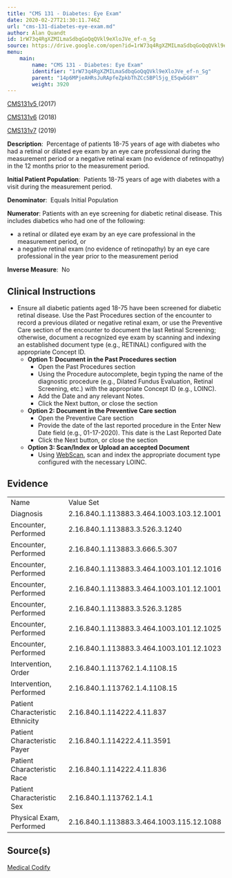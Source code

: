 ```yaml
---
title: "CMS 131 - Diabetes: Eye Exam"
date: 2020-02-27T21:30:11.746Z
url: "cms-131-diabetes-eye-exam.md"
author: Alan Quandt
id: 1rW73q4RgXZMILmaSdbqGoQqQVkl9eXloJVe_ef-n_Sg
source: https://drive.google.com/open?id=1rW73q4RgXZMILmaSdbqGoQqQVkl9eXloJVe_ef-n_Sg
menu:
    main:
        name: "CMS 131 - Diabetes: Eye Exam"
        identifier: "1rW73q4RgXZMILmaSdbqGoQqQVkl9eXloJVe_ef-n_Sg"
        parent: "14p6MPjeAHRsJuRApfeZpkbThZCc5BPl5jg_E5qwbG8Y"
        weight: 3920
---
```

[CMS131v5 ](https://medicalcodify.com/eh/?f=layoutnouser&func&module&tabmodule&name=RXDBmain&searchterm=CMS131&showresult=CMS131v5&showresulttype=Measure)(2017)

[CMS131v6](https://medicalcodify.com/eh/?f=layoutnouser&func&module&tabmodule&name=RXDBmain&searchterm=CMS131&showresult=CMS131v6&showresulttype=Measure) (2018)

[CMS131v7](https://medicalcodify.com/eh/?f=layoutnouser&func&module&tabmodule&name=RXDBmain&searchterm=CMS131&showresult=CMS131v7&showresulttype=Measure) (2019)



**Description**:  Percentage of patients 18-75 years of age with diabetes who had a retinal or dilated eye exam by an eye care professional during the measurement period or a negative retinal exam (no evidence of retinopathy) in the 12 months prior to the measurement period.

**Initial Patient Population**:  Patients 18-75 years of age with diabetes with a visit during the measurement period.

**Denominator**:  Equals Initial Population

**Numerator**: Patients with an eye screening for diabetic retinal disease. This includes diabetics who had one of the following:

* a retinal or dilated eye exam by an eye care professional in the measurement period, or 
* a negative retinal exam (no evidence of retinopathy) by an eye care professional in the year prior to the measurement period

**Inverse Measure**:  No

## Clinical Instructions

* Ensure all diabetic patients aged 18-75 have been screened for diabetic retinal disease. Use the Past Procedures section of the encounter to record a previous dilated or negative retinal exam, or use the Preventive Care section of the encounter to document the last Retinal Screening; otherwise, document a recognized eye exam by scanning and indexing an established document type (e.g., RETINAL) configured with the appropriate Concept ID.
    * <strong>Option 1: Document in the Past Procedures section</strong>
        * Open the Past Procedures section
        * Using the Procedure autocomplete, begin typing the name of the diagnostic procedure (e.g., Dilated Fundus Evaluation, Retinal Screening, etc.) with the appropriate Concept ID (e.g., LOINC).
        * Add the Date and any relevant Notes.
        * Click the Next button, or close the section
    * <strong>Option 2: Document in the Preventive Care section</strong>
        * Open the Preventive Care section
        * Provide the date of the last reported procedure in the Enter New Date field (e.g., 01-17-2020). This date is the Last Reported Date
        * Click the Next button, or close the section
    * <strong>Option 3: Scan/Index or Upload an accepted Document</strong> 
        * Using [WebScan](scanning-and-indexing.md), scan and index the appropriate document type configured with the necessary LOINC.

## Evidence

<table>
  <tr>
    <td>Name</td>
    <td>Value Set</td>
  </tr>
  <tr>
    <td>Diagnosis</td>
    <td>2.16.840.1.113883.3.464.1003.103.12.1001</td>
  </tr>
  <tr>
    <td>Encounter, Performed</td>
    <td>2.16.840.1.113883.3.526.3.1240</td>
  </tr>
  <tr>
    <td>Encounter, Performed</td>
    <td>2.16.840.1.113883.3.666.5.307</td>
  </tr>
  <tr>
    <td>Encounter, Performed</td>
    <td>2.16.840.1.113883.3.464.1003.101.12.1016</td>
  </tr>
  <tr>
    <td>Encounter, Performed</td>
    <td>2.16.840.1.113883.3.464.1003.101.12.1001</td>
  </tr>
  <tr>
    <td>Encounter, Performed</td>
    <td>2.16.840.1.113883.3.526.3.1285</td>
  </tr>
  <tr>
    <td>Encounter, Performed</td>
    <td>2.16.840.1.113883.3.464.1003.101.12.1025</td>
  </tr>
  <tr>
    <td>Encounter, Performed</td>
    <td>2.16.840.1.113883.3.464.1003.101.12.1023</td>
  </tr>
  <tr>
    <td>Intervention, Order</td>
    <td>2.16.840.1.113762.1.4.1108.15</td>
  </tr>
  <tr>
    <td>Intervention, Performed</td>
    <td>2.16.840.1.113762.1.4.1108.15</td>
  </tr>
  <tr>
    <td>Patient Characteristic Ethnicity</td>
    <td>2.16.840.1.114222.4.11.837</td>
  </tr>
  <tr>
    <td>Patient Characteristic Payer</td>
    <td>2.16.840.1.114222.4.11.3591</td>
  </tr>
  <tr>
    <td>Patient Characteristic Race</td>
    <td>2.16.840.1.114222.4.11.836</td>
  </tr>
  <tr>
    <td>Patient Characteristic Sex</td>
    <td>2.16.840.1.113762.1.4.1</td>
  </tr>
  <tr>
    <td>Physical Exam, Performed</td>
    <td>2.16.840.1.113883.3.464.1003.115.12.1088</td>
  </tr>
</table>

## Source(s)

[Medical Codify](https://medicalcodify.com/eh/?f=layoutnouser&func&name=RXDBmain&module&tabmodule&searchterm=CMS131&Submit=Search&icd9search=1&icd10search=1&icd10pcssearch=1&snomedsearch=1&loincsearch=1&labcorpsearch=1&questsearch=1&rxnormsearch=1&hcpcssearch=1&ndcsearch=1&cvxsearch=1&vissearch=1&vssearch=1&meassearch=1&pcssearch=1&fdbsearch=1&fdbnamesearch=1&fullsearch&flowsheet)

